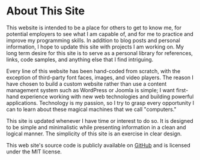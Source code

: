 # About This Site

This website is intended to be a place for others to get
to know me, for potential employers to see what I am capable
of, and for me to practice and improve my programming skills.
In addition to blog posts and personal information, I hope to
update this site with projects I am working on. My long term
desire for this site is to serve as a personal library for
references, links, code samples, and anything else that I
find intriguing.

Every line of this website has been hand-coded from
scratch, with the exception of third-party font faces,
images, and video players. The reason I have chosen to build
a custom website rather than use a content management
system such as WordPress or Joomla is simple; I want
first-hand experience working with new web technologies and
building powerful applications. Technology is my passion, so
I try to grasp every opportunity I can to learn about these
magical machines that we call "computers."

This site is updated whenever I have time or interest to
do so. It is designed to be simple and minimalistic while
presenting information in a clean and logical manner. The
simplicity of this site is an exercise in clear design.

This web site's source code is publicly available on
[GitHub](https://github.com/StrangePan/Website) and is
licensed under the MIT license.
